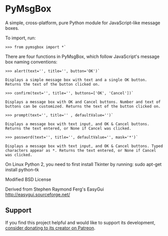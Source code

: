PyMsgBox
========

 A simple, cross-platform, pure Python module for JavaScript-like message boxes.

To import, run:

    >>> from pymsgbox import *`

 There are four functions in PyMsgBox, which follow JavaScript's message box naming conventions:

    >>> alert(text='', title='', button='OK')`

    Displays a simple message box with text and a single OK button. Returns the text of the button clicked on.

    >>> confirm(text='', title='', buttons=['OK', 'Cancel'])`

    Displays a message box with OK and Cancel buttons. Number and text of buttons can be customized. Returns the text of the button clicked on.

    >>> prompt(text='', title='' , defaultValue='')`

    Displays a message box with text input, and OK & Cancel buttons. Returns the text entered, or None if Cancel was clicked.

    >>> password(text='', title='', defaultValue='', mask='*')`

    Displays a message box with text input, and OK & Cancel buttons. Typed characters appear as *. Returns the text entered, or None if Cancel was clicked.

On Linux Python 2, you need to first install Tkinter by running: sudo apt-get install python-tk

Modified BSD License

Derived from Stephen Raymond Ferg's EasyGui http://easygui.sourceforge.net/

Support
-------

If you find this project helpful and would like to support its development, [consider donating to its creator on Patreon](https://www.patreon.com/AlSweigart).
